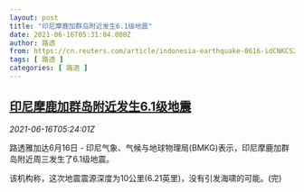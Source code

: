 ```yaml
---
layout: post
title: "印尼摩鹿加群岛附近发生6.1级地震"
date: 2021-06-16T05:31:04.000Z
author: 路透
from: https://cn.reuters.com/article/indonesia-earthquake-0616-idCNKCS2DS0CQ
tags: [ 路透 ]
categories: [ 路透 ]
---
```

<!--1623821464000-->
[印尼摩鹿加群岛附近发生6.1级地震](https://cn.reuters.com/article/indonesia-earthquake-0616-idCNKCS2DS0CQ)
------

<div>
<div><i>2021-06-16T05:24:01Z</i></div><p>路透雅加达6月16日 - 印尼气象、气候与地球物理局(BMKG)表示，印尼摩鹿加群岛附近周三发生了6.1级地震。</p><p>该机构称，这次地震震源深度为10公里(6.21英里)，没有引发海啸的可能。(完)</p>
</div>
